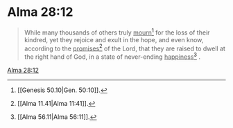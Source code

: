 # Alma 28:12

> While many thousands of others truly <u>mourn</u>[^a] for the loss of their kindred, yet they rejoice and exult in the hope, and even know, according to the <u>promises</u>[^b] of the Lord, that they are raised to dwell at the right hand of God, in a state of never-ending <u>happiness</u>[^c] .

[Alma 28:12](https://www.churchofjesuschrist.org/study/scriptures/bofm/alma/28?lang=eng&id=p12#p12)


[^a]: [[Genesis 50.10|Gen. 50:10]].  
[^b]: [[Alma 11.41|Alma 11:41]].  
[^c]: [[Alma 56.11|Alma 56:11]].  
